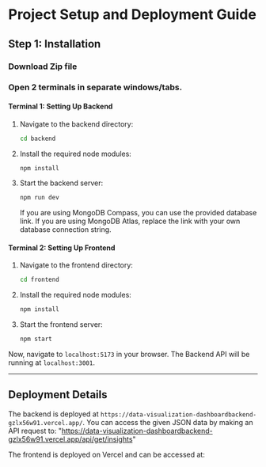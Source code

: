 # Project Setup and Deployment Guide

## Step 1: Installation

### Download Zip file

### Open 2 terminals in separate windows/tabs.

#### Terminal 1: Setting Up Backend

1. Navigate to the backend directory:
    ```bash
    cd backend
    ```

2. Install the required node modules:
    ```bash
    npm install
    ```

3. Start the backend server:
    ```bash
    npm run dev
    ```

    If you are using MongoDB Compass, you can use the provided database link. If you are using MongoDB Atlas, replace the link with your own database connection string.

#### Terminal 2: Setting Up Frontend

1. Navigate to the frontend directory:
    ```bash
    cd frontend
    ```

2. Install the required node modules:
    ```bash
    npm install
    ```

3. Start the frontend server:
    ```bash
    npm start
    ```

Now, navigate to `localhost:5173` in your browser. The Backend API will be running at `localhost:3001`.

---

## Deployment Details

The backend is deployed at `https://data-visualization-dashboardbackend-gzlx56w91.vercel.app/`. You can access the given JSON data by making an API request to: 
"https://data-visualization-dashboardbackend-gzlx56w91.vercel.app/api/get/insights"

The frontend is deployed on Vercel and can be accessed at:

